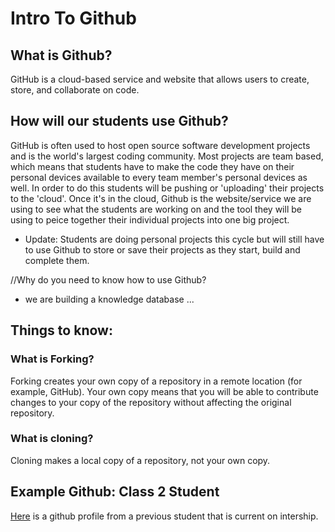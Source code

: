 # Intro To Github

## What is Github?

GitHub is a cloud-based service and website that allows users to create, store, and collaborate on code. 

## How will our students use Github?

GitHub is often used to host open source software development projects and is the world's largest coding community. Most projects are team based, which means that students have to make the code they have on their personal devices available to every team member's personal devices as well. In order to do this students will be pushing or 'uploading' their projects to the 'cloud'. Once it's in the cloud, Github is the website/service we are using to see what the students are working on and the tool they will be using to peice together their individual projects into one big project. 

- Update: Students are doing personal projects this cycle but will still have to use Github to store or save their projects as they start, build and complete them.


//Why do you need to know how to use Github? 
- we are building a knowledge database ...

## Things to know:

### What is Forking? 

Forking creates your own copy of a repository in a remote location (for example, GitHub). Your own copy means that you will be able to contribute changes to your copy of the repository without affecting the original repository. 

### What is cloning? 

Cloning makes a local copy of a repository, not your own copy.
  

## Example Github: Class 2 Student

[Here](https://github.com/elorablank) is a github profile from a previous student that is current on intership. 

